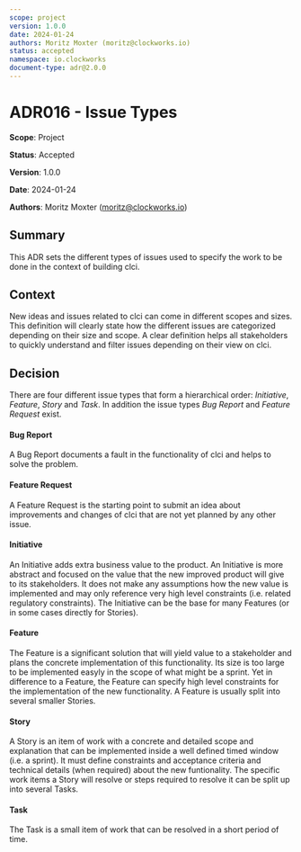 ```yaml
---
scope: project
version: 1.0.0
date: 2024-01-24
authors: Moritz Moxter (moritz@clockworks.io)
status: accepted
namespace: io.clockworks
document-type: adr@2.0.0
---
```

# ADR016 - Issue Types

**Scope**: Project

**Status**: Accepted

**Version**: 1.0.0

**Date**: 2024-01-24

**Authors**: Moritz Moxter (moritz@clockworks.io)

## Summary

This ADR sets the different types of issues used to specify the work to be done in the context of building clci.

## Context

New ideas and issues related to clci can come in different scopes and sizes. This definition will clearly state how the different issues are categorized depending on their size and scope. A clear definition helps all stakeholders to quickly understand and filter issues depending on their view on clci.

## Decision

There are four different issue types that form a hierarchical order: _Initiative_, _Feature_, _Story_ and _Task_. In addition the issue types _Bug Report_ and _Feature Request_ exist.

#### Bug Report
A Bug Report documents a fault in the functionality of clci and helps to solve the problem.

#### Feature Request
A Feature Request is the starting point to submit an idea about improvements and changes of clci that are not yet planned by any other issue.

#### Initiative
An Initiative adds extra business value to the product. An Initiative is more abstract and focused on the value that the new improved product will give to its stakeholders. It does not make any assumptions how the new value is implemented and may only reference very high level constraints (i.e. related regulatory constraints). The Initiative can be the base for many Features (or in some cases directly for Stories).

#### Feature
The Feature is a significant solution that will yield value to a stakeholder and plans the concrete implementation of this functionality. Its size is too large to be implemented easyly in the scope of what might be a sprint. Yet in difference to a Feature, the Feature can specify high level constraints for the implementation of the new functionality. A Feature is usually split into several smaller Stories.

#### Story
A Story is an item of work with a concrete and detailed scope and explanation that can be implemented inside a well defined timed window (i.e. a sprint). It must define constraints and acceptance criteria and technical details (when required) about the new funtionality. The specific work items a Story will resolve or steps required to resolve it can be split up into several Tasks.

#### Task
The Task is a small item of work that can be resolved in a short period of time.